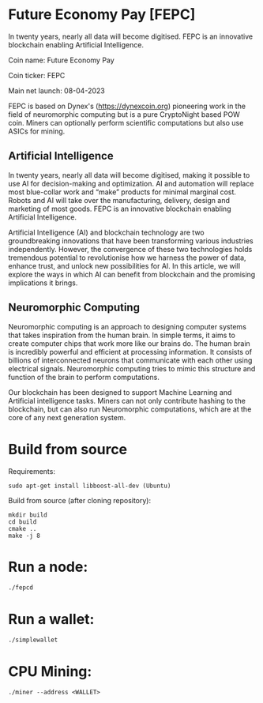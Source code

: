 # Future Economy Pay [FEPC]

In twenty years, nearly all data will become digitised. FEPC is an innovative blockchain enabling Artificial Intelligence.

Coin name: Future Economy Pay

Coin ticker: FEPC

Main net launch: 08-04-2023

FEPC is based on Dynex's (https://dynexcoin.org) pioneering work in the field of neuromorphic computing but is a pure CryptoNight based POW coin. Miners can optionally perform scientific computations but also use ASICs for mining.

## Artificial Intelligence

In twenty years, nearly all data will become digitised, making it possible to use AI for decision-making and optimization. AI and automation will replace most blue-collar work and “make” products for minimal marginal cost. Robots and AI will take over the manufacturing, delivery, design and marketing of most goods. FEPC is an innovative blockchain enabling Artificial Intelligence. 

Artificial Intelligence (AI) and blockchain technology are two groundbreaking innovations that have been transforming various industries independently. However, the convergence of these two technologies holds tremendous potential to revolutionise how we harness the power of data, enhance trust, and unlock new possibilities for AI. In this article, we will explore the ways in which AI can benefit from blockchain and the promising implications it brings.

## Neuromorphic Computing

Neuromorphic computing is an approach to designing computer systems that takes inspiration from the human brain. In simple terms, it aims to create computer chips that work more like our brains do. The human brain is incredibly powerful and efficient at processing information. It consists of billions of interconnected neurons that communicate with each other using electrical signals. Neuromorphic computing tries to mimic this structure and function of the brain to perform computations.

Our blockchain has been designed to support Machine Learning and Artificial intelligence tasks. Miners can not only contribute hashing to the blockchain, but can also run Neuromorphic computations, which are at the core of any next generation system. 

# Build from source

Requirements:
```
sudo apt-get install libboost-all-dev (Ubuntu)
```

Build from source (after cloning repository):
```
mkdir build
cd build
cmake ..
make -j 8
```

# Run a node:

```
./fepcd
```

# Run a wallet:

```
./simplewallet
```

# CPU Mining:

```
./miner --address <WALLET>
```



